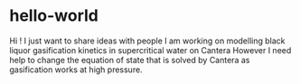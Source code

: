 # hello-world
Hi ! I just want to share ideas with people
I am working on modelling black liquor gasification kinetics in supercritical water on Cantera
However I need help to change the equation of state that is solved by Cantera as gasification works at high pressure. 
